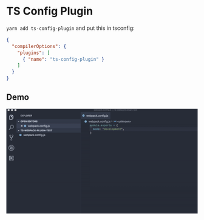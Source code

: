 # TS Config Plugin

`yarn add ts-config-plugin` and put this in tsconfig:

```json
{
  "compilerOptions": {
    "plugins": [
      { "name": "ts-config-plugin" }
    ]
  }
}
```

## Demo

![demo](./vsc/media/config.gif)